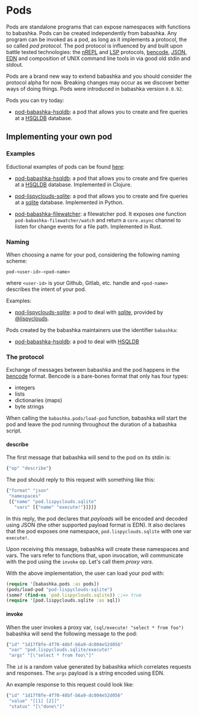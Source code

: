 # Pods

Pods are standalone programs that can expose namespaces with functions to
babashka. Pods can be created independently from babashka. Any program can be
invoked as a pod, as long as it implements a protocol, the so called _pod
protocol_. The pod protocol is influenced by and built upon battle tested
technologies: the [nREPL](https://nrepl.org/) and
[LSP](https://microsoft.github.io/language-server-protocol/) protocols,
[bencode](https://en.wikipedia.org/wiki/Bencode),
[JSON](https://www.json.org/json-en.html),
[EDN](https://github.com/edn-format/edn) and composition of UNIX command line
tools in via good old stdin and stdout.

Pods are a brand new way to extend babashka and you should consider the protocol
alpha for now. Breaking changes may occur as we discover better ways of doing
things. Pods were introduced in babashka version `0.0.92`.

Pods you can try today:

- [pod-babashka-hsqldb](https://github.com/borkdude/pod-babashka-hsqldb): a pod
  that allows you to create and fire queries at a
  [HSQLDB](http://www.hsqldb.org/) database.

## Implementing your own pod

### Examples

Eductional examples of pods can be found [here](examples/pods):

- [pod-babashka-hsqldb](examples/pods/pod-babashka-hsqldb): a pod that allows
  you to create and fire queries at a [HSQLDB](http://www.hsqldb.org/)
  database. Implemented in Clojure.

- [pod-lispyclouds-sqlite](examples/pods/pod-lispyclouds-sqlite): a pod that
  allows you to create and fire queries at a [sqlite](https://www.sqlite.org/)
  database. Implemented in Python.

- [pod-babashka-filewatcher](examples/pods/pod-babashka-filewatcher): a
  filewatcher pod. It exposes one function `pod-babashka-filewatcher/watch` and
  return a `core.async` channel to listen for change events for a file
  path. Implemented in Rust.

### Naming

When choosing a name for your pod, considering the following naming scheme:

```
pod-<user-id>-<pod-name>
```

where `<user-id>` is your Github, Gitlab, etc. handle and `<pod-name>` describes the intent of your pod.

Examples:

- [pod-lispyclouds-sqlite](examples/pods/pod-lispyclouds-sqlite): a pod to deal with [sqlite](https://www.sqlite.org/), provided by [@lispyclouds](https://github.com/lispyclouds).

Pods created by the babashka maintainers use the identifier `babashka`:

- [pod-babashka-hsqldb](https://github.com/borkdude/pod-babashka-hsqldb): a pod to deal with [HSQLDB](http://www.hsqldb.org/)

### The protocol

Exchange of messages between babashka and the pod happens in the
[bencode](https://en.wikipedia.org/wiki/Bencode) format. Bencode is a bare-bones
format that only has four types:

- integers
- lists
- dictionaries (maps)
- byte strings

When calling the `babashka.pods/load-pod` function, babashka will start the pod
and leave the pod running throughout the duration of a babashka script.

#### describe

The first message that babashka will send to the pod on its stdin is:

``` clojure
{"op" "describe"}
```

The pod should reply to this request with something like this:

``` clojure
{"format" "json"
 "namespaces"
 [{"name" "pod.lispyclouds.sqlite"
   "vars" [{"name" "execute!"}]}]}
```

In this reply, the pod declares that _payloads_ will be encoded and decoded
using JSON (the other supported payload format is EDN). It also declares that
the pod exposes one namespace, `pod.lispyclouds.sqlite` with one var `execute!`.

Upon receiving this message, babashka will create these namespaces and vars. The
vars refer to functions that, upon invocation, will communicate with the pod
using the `invoke` op. Let's call them _proxy vars_.

With the above implementation, the user can load your pod with:

``` clojure
(require '[babashka.pods :as pods])
(pods/load-pod "pod-lispyclouds-sqlite")
(some? (find-ns 'pod.lispyclouds.sqlite)) ;;=> true
(require '[pod.lispyclouds.sqlite :as sql])
```

#### invoke

When the user invokes a proxy var, `(sql/execute! "select * from foo")` babashka
will send the following message to the pod:

``` clojure
{"id" "1d17f8fe-4f70-48bf-b6a9-dc004e52d056"
 "var" "pod.lispyclouds.sqlite/execute!"
 "args" "[\"select * from foo\"]"
```

The `id` is a random value generated by babashka which correlates requests and
responses. The `args` payload is a string encoded using EDN.

An example response to this request could look like:

``` clojure
{"id" "1d17f8fe-4f70-48bf-b6a9-dc004e52d056"
 "value" "[[1] [2]]"
 "status" "[\"done\"]"
```



